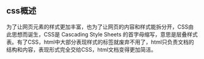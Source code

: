 ## css概述


为了让网页元素的样式更加丰富，也为了让网页的内容和样式能拆分开，CSS由此思想而诞生，CSS是 Cascading Style Sheets 的首字母缩写，意思是层叠样式表。有了CSS，html中大部分表现样式的标签就废弃不用了，html只负责文档的结构和内容，表现形式完全交给CSS，html文档变得更加简洁。

